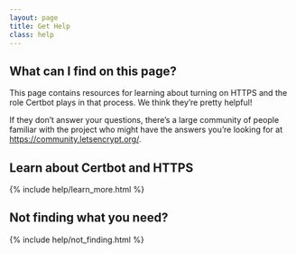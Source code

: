```yaml
---
layout: page
title: Get Help
class: help
---
```

## What can I find on this page?

This page contains resources for learning about turning on HTTPS    and the role Certbot plays in that process. We think they’re pretty helpful! 

If they don’t answer your questions, there’s a large community of people familiar with the project who might have the answers you’re looking for at https://community.letsencrypt.org/.

## Learn about Certbot and HTTPS
{% include help/learn_more.html %}

## Not finding what you need?
{% include help/not_finding.html %}
